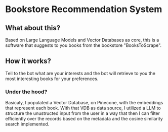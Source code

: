 # Bookstore Recommendation System

## What about this?

Based on Large Language Models and Vector Databases as core, this is a software that suggests to you books from the bookstore "BooksToScrape".

## How it works?

Tell to the bot what are your interests and the bot will retrieve to you the most interesting books for your preferences.
### Under the hood?
Basicaly, I populated a Vector Database, on Pinecone, with the embeddings that represent each book. With that VDB as data source, I utilized a LLM to structure the unustructed input from the user in a way that then I can filter efficiently over the records based on the metadata and the cosine similarity search implemented.
